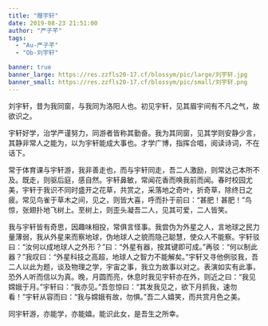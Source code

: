 ```yaml
---
title: "赠宇轩"
date: 2019-08-23 21:51:00
author: "严子芊"
tags: 
  - "Au-严子芊"
  - "Ob-刘宇轩"

banner: true
banner_large: https://res.zzfls20-17.cf/blossym/pic/large/刘宇轩.jpg
banner_small: https://res.zzfls20-17.cf/blossym/pic/small/刘宇轩.png
---
```

刘宇轩，昔为我同窗，与我同为洛阳人也。初见宇轩，见其眉宇间有不凡之气，故欲识之。

宇轩好学，治学严谨努力，同游者皆称其勤奋。我为其同窗，见其学则安静少言，其静非常人之能为，以为宇轩能成大事也。才学广博，指挥合唱，阅读诗词，不在话下。

常于体育课与宇轩游，我非善走也，而与宇轩同走，吾二人激励，则常达己本所不及。既走，则驱后庭，感自然。宇轩鼻敏，常闻花香而唤我前而闻。春时校园尤美，宇轩于我识不同时盛开之花草，共赏之，采落地之奇叶，折奇草，除终日之疲。常见鸟雀于草木之间，见之，则皆大喜，呼而扑于前曰：“甚肥！甚肥！”鸟惊，张翅扑地飞树上。至树上，则歪头凝吾二人，见其可爱，二人皆笑。

我与宇轩皆有奇思，因趣味相投，常俱言怪事。我尝伪为外星之人，言地球之民力量薄弱，我从外星来而察地球，伪地球人之貌而隐己聪慧，使众人不能察。宇轩驳曰：“汝何以成地球人之外形？”曰：“外星有器，按其键即可成。”再驳：“何以制此器？”我叹曰：“外星科技之高超，地球人之智力不能解矣。”宇轩又寻他例驳我，吾二人以此为题，谈及物理之学，宇宙之事，我立为故事以对之。表演如实有此事，恐外人听而信以为真。晚，月圆而亮，休息时我见宇轩亦在外，则近之曰：“我见嫦娥于月。”宇轩曰：“我亦见。”吾忽惊曰：“其发我见之，欲下月抓我，速勿看！”宇轩从容而曰：“我与嫦娥有故，勿惧。”吾二人嬉笑，而共赏月色之美。

同宇轩游，亦能学，亦能嬉。能识此女，是吾生之所幸。
